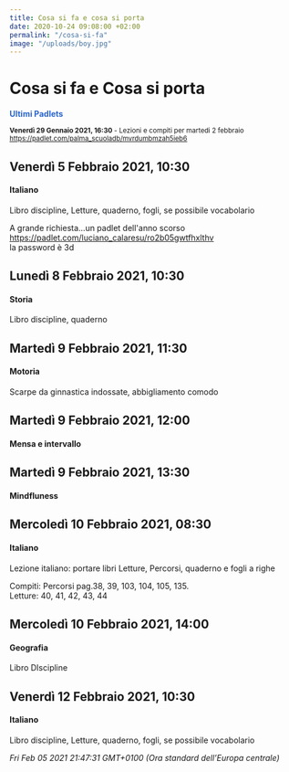 ```yaml
---
title: Cosa si fa e cosa si porta
date: 2020-10-24 09:08:00 +02:00
permalink: "/cosa-si-fa"
image: "/uploads/boy.jpg"
---
```


# Cosa si fa e Cosa si porta
<span style="color:#2B65CF">__Ultimi Padlets__</span> 

<sup>__Venerdì 29 Gennaio 2021, 16:30__ - Lezioni e compiti per martedi 2 febbraio
<a href="https://padlet.com/palma_scuoladb/mvrdumbmzah5ieb6" id="ow622" __is_owner="true">https://padlet.com/palma_scuoladb/mvrdumbmzah5ieb6</a>  </sup>

## Venerdì 5 Febbraio 2021, 10:30
#### Italiano
Libro discipline, Letture, quaderno, fogli, se possibile vocabolario  
  
A grande richiesta...un padlet dell'anno scorso  
https://padlet.com/luciano_calaresu/ro2b05gwtfhxlthv  
la password è 3d  
## Lunedì 8 Febbraio 2021, 10:30
#### Storia
Libro discipline, quaderno  
## Martedì 9 Febbraio 2021, 11:30
#### Motoria
Scarpe da ginnastica indossate, abbigliamento comodo  
## Martedì 9 Febbraio 2021, 12:00
#### Mensa e intervallo
  
## Martedì 9 Febbraio 2021, 13:30
#### Mindfluness
  
## Mercoledì 10 Febbraio 2021, 08:30
#### Italiano
Lezione italiano: portare libri Letture, Percorsi, quaderno e fogli a righe  
  
  
Compiti: Percorsi pag.38, 39, 103, 104, 105, 135.  
Letture: 40, 41, 42, 43, 44  
## Mercoledì 10 Febbraio 2021, 14:00
#### Geografia
Libro DIscipline  
## Venerdì 12 Febbraio 2021, 10:30
#### Italiano
Libro discipline, Letture, quaderno, fogli, se possibile vocabolario  

_Fri Feb 05 2021 21:47:31 GMT+0100 (Ora standard dell’Europa centrale)_